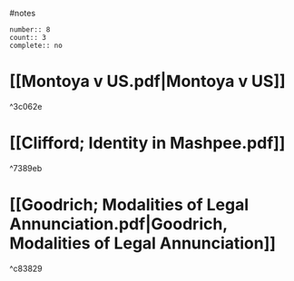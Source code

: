 #notes 
```
number:: 8
count:: 3
complete:: no
```

# [[Montoya v US.pdf|Montoya v US]]

^3c062e

# [[Clifford; Identity in Mashpee.pdf]]

^7389eb

# [[Goodrich; Modalities of Legal Annunciation.pdf|Goodrich, Modalities of Legal Annunciation]]

^c83829
